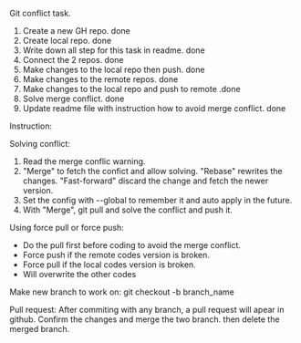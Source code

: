 Git conflict task.

1. Create a new GH repo. done
2. Create local repo. done
3. Write down all step for this task in readme. done
4. Connect the 2 repos. done
5. Make changes to the local repo then push. done
6. Make changes to the remote repos. done
7. Make changes to the local repo and push to remote .done
8. Solve merge conflict. done
9. Update readme file with instruction how to avoid merge conflict. done

Instruction:

Solving conflict:

1. Read the merge conflic warning.
2. "Merge" to fetch the confict and allow solving. "Rebase" rewrites the changes. "Fast-forward" discard the change and fetch the newer version.
3. Set the config with --global to remember it and auto apply in the future.
4. With "Merge", git pull and solve the conflict and push it.

Using force pull or force push:

- Do the pull first before coding to avoid the merge conflict.
- Force push if the remote codes version is broken.
- Force pull if the local codes version is broken.
- Will overwrite the other codes

Make new branch to work on:
git checkout -b branch_name

Pull request:
After commiting with any branch, a pull request will apear in github.
Confirm the changes and merge the two branch. then delete the merged branch.
